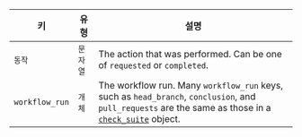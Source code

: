 | 키              | 유형    | 설명                                                                                                                                                                    |
| -------------- | ----- | --------------------------------------------------------------------------------------------------------------------------------------------------------------------- |
| `동작`           | `문자열` | The action that was performed. Can be one of `requested` or `completed`.                                                                                              |
| `workflow_run` | `개체`  | The workflow run. Many `workflow_run` keys, such as `head_branch`, `conclusion`, and `pull_requests` are the same as those in a [`check_suite`](#check_suite) object. |
